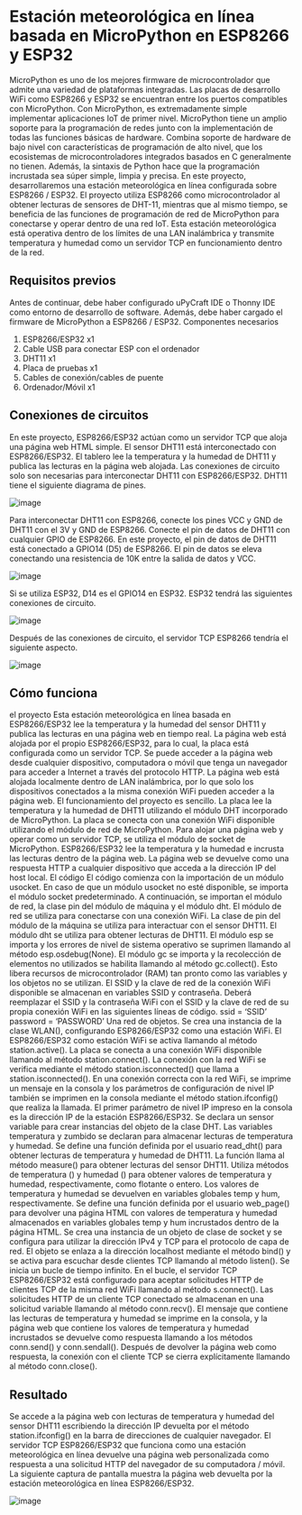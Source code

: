 # Estación meteorológica en línea basada en MicroPython en ESP8266 y ESP32

MicroPython es uno de los mejores firmware de microcontrolador que admite una variedad de plataformas integradas. Las placas de desarrollo WiFi como ESP8266 y ESP32 se encuentran entre los puertos compatibles con MicroPython. Con MicroPython, es extremadamente simple implementar aplicaciones IoT de primer nivel.  MicroPython tiene un amplio soporte para la programación de redes junto con la implementación de todas las funciones básicas de hardware. Combina soporte de hardware de bajo nivel con características de programación de alto nivel, que los ecosistemas de microcontroladores integrados basados en C generalmente no tienen. Además, la sintaxis de Python hace que la programación incrustada sea súper simple, limpia y precisa.
En este proyecto, desarrollaremos una estación meteorológica en línea configurada sobre ESP8266 / ESP32. El proyecto utiliza ESP8266 como microcontrolador al obtener lecturas de sensores de DHT-11, mientras que al mismo tiempo, se beneficia de las funciones de programación de red de MicroPython para conectarse y operar dentro de una red IoT. Esta estación meteorológica está operativa dentro de los límites de una LAN inalámbrica y transmite temperatura y humedad como un servidor TCP en funcionamiento dentro de la red.

## Requisitos previos

Antes de continuar, debe haber configurado uPyCraft IDE o Thonny IDE como entorno de desarrollo de software. Además, debe haber cargado el firmware de MicroPython a ESP8266 / ESP32. 
Componentes necesarios
1.	ESP8266/ESP32 x1
2.	Cable USB para conectar ESP con el ordenador
3.	DHT11 x1
4.	Placa de pruebas x1
5.	Cables de conexión/cables de puente
6.	Ordenador/Móvil x1

## Conexiones de circuitos

En este proyecto, ESP8266/ESP32 actúan como un servidor TCP que aloja una página web HTML simple. El sensor DHT11 está interconectado con ESP8266/ESP32. El tablero lee la temperatura y la humedad de DHT11 y publica las lecturas en la página web alojada. Las conexiones de circuito solo son necesarias para interconectar DHT11 con ESP8266/ESP32. DHT11 tiene el siguiente diagrama de pines.

![image](https://user-images.githubusercontent.com/20059518/222920167-f6c221f9-5412-4ad7-a295-4b01c77e97d1.png)

Para interconectar DHT11 con ESP8266, conecte los pines VCC y GND de DHT11 con el 3V y GND de ESP8266. Conecte el pin de datos de DHT11 con cualquier GPIO de ESP8266. En este proyecto, el pin de datos de DHT11 está conectado a GPIO14 (D5) de ESP8266. El pin de datos se eleva conectando una resistencia de 10K entre la salida de datos y VCC.


![image](https://user-images.githubusercontent.com/20059518/222920188-fdb9d79e-6d28-4b3a-abfe-84ff3d674001.png)

Si se utiliza ESP32, D14 es el GPIO14 en ESP32. ESP32 tendrá las siguientes conexiones de circuito.

![image](https://user-images.githubusercontent.com/20059518/222920202-99919b82-bc9f-49ef-9e38-bd5f7f015077.png)

Después de las conexiones de circuito, el servidor TCP ESP8266 tendría el siguiente aspecto.

![image](https://user-images.githubusercontent.com/20059518/222920218-37883a0a-7f30-4a2e-a80b-3f3b3bcf4e02.png)

## Cómo funciona

el proyecto Esta estación meteorológica en línea basada en ESP8266/ESP32 lee la temperatura y la humedad del sensor DHT11 y publica las lecturas en una página web en tiempo real. La página web está alojada por el propio ESP8266/ESP32, para lo cual, la placa está configurada como un servidor TCP. Se puede acceder a la página web desde cualquier dispositivo, computadora o móvil que tenga un navegador para acceder a Internet a través del protocolo HTTP. La página web está alojada localmente dentro de LAN inalámbrica, por lo que solo los dispositivos conectados a la misma conexión WiFi pueden acceder a la página web.
El funcionamiento del proyecto es sencillo. La placa lee la temperatura y la humedad de DHT11 utilizando el módulo DHT incorporado de MicroPython. La placa se conecta con una conexión WiFi disponible utilizando el módulo de red de MicroPython. Para alojar una página web y operar como un servidor TCP, se utiliza el módulo de socket de MicroPython. ESP8266/ESP32 lee la temperatura y la humedad e incrusta las lecturas dentro de la página web. La página web se devuelve como una respuesta HTTP a cualquier dispositivo que acceda a la dirección IP del host local.
El código
El código comienza con la importación de un módulo usocket. En caso de que un módulo usocket no esté disponible, se importa el módulo socket predeterminado. A continuación, se importan el módulo de red, la clase pin del módulo de máquina y el módulo dht. El módulo de red se utiliza para conectarse con una conexión WiFi. La clase de pin del módulo de la máquina se utiliza para interactuar con el sensor DHT11. El módulo dht se utiliza para obtener lecturas de DHT11. El módulo esp se importa y los errores de nivel de sistema operativo se suprimen llamando al método esp.osdebug(None). El módulo gc se importa y la recolección de elementos no utilizados se habilita llamando al método gc.collect(). Esto libera recursos de microcontrolador (RAM) tan pronto como las variables y los objetos no se utilizan.
El SSID y la clave de red de la conexión WiFi disponible se almacenan en variables SSID y contraseña. Deberá reemplazar el SSID y la contraseña WiFi con el SSID y la clave de red de su propia conexión WiFi en las siguientes líneas de código.
ssid = ‘SSID’
password = ‘PASSWORD’
Una red de objetos. Se crea una instancia de la clase WLAN(), configurando ESP8266/ESP32 como una estación WiFi. El ESP8266/ESP32 como estación WiFi se activa llamando al método station.active(). La placa se conecta a una conexión WiFi disponible llamando al método station.connect(). La conexión con la red WiFi se verifica mediante el método station.isconnected() que llama a station.isconnected(). En una conexión correcta con la red WiFi, se imprime un mensaje en la consola y los parámetros de configuración de nivel IP también se imprimen en la consola mediante el método station.ifconfig() que realiza la llamada. El primer parámetro de nivel IP impreso en la consola es la dirección IP de la estación ESP8266/ESP32.
Se declara un sensor variable para crear instancias del objeto de la clase DHT. Las variables temperatura y zumbido se declaran para almacenar lecturas de temperatura y humedad. Se define una función definida por el usuario read_dht() para obtener lecturas de temperatura y humedad de DHT11. La función llama al método measure() para obtener lecturas del sensor DHT11. Utiliza métodos de temperatura () y humedad () para obtener valores de temperatura y humedad, respectivamente, como flotante o entero. Los valores de temperatura y humedad se devuelven en variables globales temp y hum, respectivamente.
Se define una función definida por el usuario web_page() para devolver una página HTML con valores de temperatura y humedad almacenados en variables globales temp y hum incrustados dentro de la página HTML. Se crea una instancia de un objeto de clase de socket y se configura para utilizar la dirección IPv4 y TCP para el protocolo de capa de red. El objeto se enlaza a la dirección localhost mediante el método bind() y se activa para escuchar desde clientes TCP llamando al método listen().
Se inicia un bucle de tiempo infinito. En el bucle, el servidor TCP ESP8266/ESP32 está configurado para aceptar solicitudes HTTP de clientes TCP de la misma red WiFi llamando al método s.connect(). Las solicitudes HTTP de un cliente TCP conectado se almacenan en una solicitud variable llamando al método conn.recv(). El mensaje que contiene las lecturas de temperatura y humedad se imprime en la consola, y la página web que contiene los valores de temperatura y humedad incrustados se devuelve como respuesta llamando a los métodos conn.send() y conn.sendall(). Después de devolver la página web como respuesta, la conexión con el cliente TCP se cierra explícitamente llamando al método conn.close().

## Resultado

Se accede a la página web con lecturas de temperatura y humedad del sensor DHT11 escribiendo la dirección IP devuelta por el método station.ifconfig() en la barra de direcciones de cualquier navegador. El servidor TCP ESP8266/ESP32 que funciona como una estación meteorológica en línea devuelve una página web personalizada como respuesta a una solicitud HTTP del navegador de su computadora / móvil. La siguiente captura de pantalla muestra la página web devuelta por la estación meteorológica en línea ESP8266/ESP32.

![image](https://user-images.githubusercontent.com/20059518/222920234-0c1386a8-cc21-4371-9c7c-dc998beb1b64.png)
